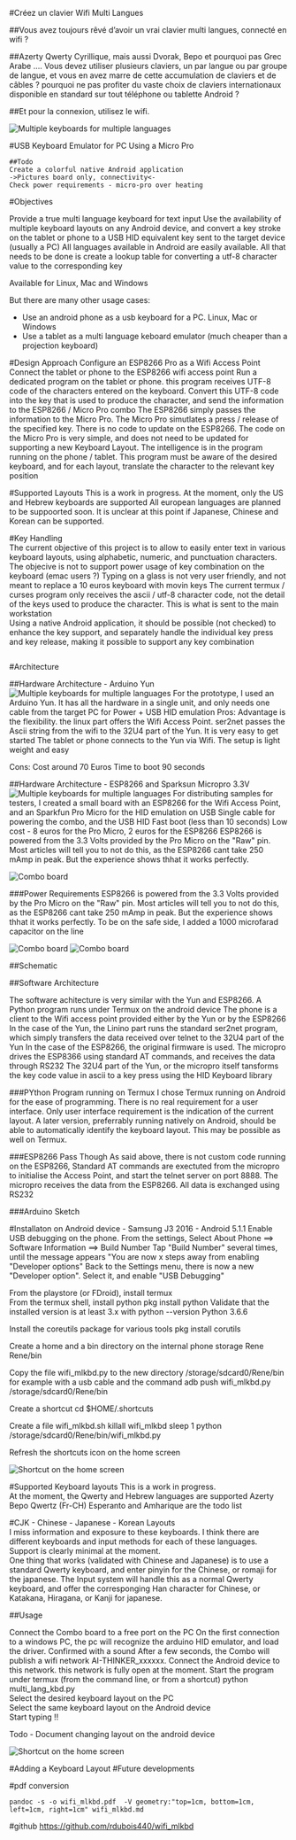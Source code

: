 
#Créez un clavier Wifi Multi Langues 


##Vous avez toujours rêvé d’avoir un vrai clavier multi langues, connecté en wifi ?

##Azerty Qwerty Cyrillique, mais aussi Dvorak, Bepo et pourquoi pas  Grec Arabe  ….  Vous devez utiliser plusieurs claviers, un par langue ou par groupe de langue, et vous en avez marre de cette accumulation de claviers et de câbles ? pourquoi ne pas profiter du vaste choix de claviers internationaux disponible en standard sur tout téléphone ou tablette Android ?

##Et pour la connexion, utilisez le wifi.

![Multiple keyboards for multiple languages](images/keyboards_stack.jpg)




#USB Keyboard Emulator for PC Using a Micro Pro


```
##Todo
Create a colorful native Android application
->Pictures board only, connectivity<-
Check power requirements - micro-pro over heating
```

#Objectives   

Provide a true multi language keyboard for text input
Use the availability of multiple keyboard layouts on any Android device, and convert a key stroke on the tablet or phone to a USB HID equivalent key sent to the target device (usually a PC)
All languages available in Android are easily available. All that needs to be done is create a lookup table for converting a utf-8 character value to the corresponding key 

Available for Linux, Mac and Windows


But there are many other usage cases:
- Use an android phone as a usb keyboard for a PC. Linux, Mac or Windows
- Use a tablet as a multi language keboard emulator (much cheaper than a projection keyboard)

#Design Approach
Configure an ESP8266 Pro as a Wifi Access Point
Connect the tablet or phone to the ESP8266 wifi access point
Run a dedicated program on the tablet or phone. this program receives UTF-8 code of the characters entered on the keyboard.
Convert this UTF-8 code into the key that is used to produce the character, and send the information to the ESP8266 / Micro Pro combo
The ESP8266 simply passes the information to the Micro Pro.
The Micro Pro simutlates a press / release of the specified key.
There is no code to update on the ESP8266. The code on the Micro Pro is very simple, and does not need to be updated for supporting a new Keyboard Layout.
The intelligence is in the program running on the phone / tablet. This program must be aware of the desired keyboard, and for each layout, translate the character to the relevant key position


#Supported Layouts 
This is a work in progress. At the moment, only the US and Hebrew keyboards are supported
All european languages are planned to be suppoorted soon.
It is unclear at this point if Japanese, Chinese and Korean can be supported.

#Key Handling  
The current objective of this project is to allow to easily enter text in various keyboard layouts, using alphabetic, numeric, and punctuation characters. 
The objecive is not to support power usage of key combination on the keyboard (emac users ?) Typing on a glass is not very user friendly, 
and not meant to replace a 10 euros keyboard with movin keys
The current termux / curses program only receives the ascii / utf-8 character code, not the detail of the keys used to produce the character. 
This is what is sent to the main workstation     
Using a native Android application, it should be possible (not checked) to enhance the key support, and separately handle the individual key press and key release,
making it possible to support any key combination



```

```

#Architecture




##Hardware Architecture - Arduino Yun
![Multiple keyboards for multiple languages](images/wifi_mlkbd_sw_yun.jpg)
For the prototype, I used an Arduino Yun. It has all the hardware in a single unit, and only needs one cable from the target PC for Power + USB HID emulation
Pros: 
Advantage is the flexibility. the linux part offers the Wifi Access Point.
ser2net passes the Ascii string from the wifi to the 32U4 part of the Yun. It is very easy to get started
The tablet or phone connects to the Yun via Wifi. The setup is light weight and easy

Cons:
Cost around 70 Euros
Time to boot 90 seconds

##Hardware Architecture - ESP8266 and Sparksun Micropro 3.3V
![Multiple keyboards for multiple languages](images/wifi_mlkbd_sw_esp8266.jpg)
For distributing samples for testers, I created a small board with an ESP8266 for the Wifi Access Point, and an Sparkfun Pro Micro for the HID emulation on USB
Single cable for powering the combo, and the USB HID
Fast boot (less than 10 seconds)
Low cost - 8 euros for the Pro Micro, 2 euros for the ESP8266
ESP8266 is powered from the 3.3 Volts provided by the Pro Micro on the "Raw" pin. Most articles will tell you to not do this, 
as the ESP8266 cant take 250 mAmp in peak. But the experience shows thhat it works perfectly.

![Combo board](images/wifi_mlkbd_bb.jpg)

###Power Requirements
ESP8266 is powered from the 3.3 Volts provided by the Pro Micro on the "Raw" pin. Most articles will tell you to not do this, 
as the ESP8266 cant take 250 mAmp in peak. But the experience shows thhat it works perfectly. To be on the safe side, I added a 1000 microfarad capacitor on the line

![Combo board](images/wifi_mlkbd_combo_02.jpg)
![Combo board](images/wifi_mlkbd_combo_04.jpg)


##Schematic

##Software Architecture 

The software achitecture is very similar with the Yun and ESP8266. 
A Python program runs under Termux on the android device
The phone is a client to the Wifi access point provided either by the Yun or by the ESP8266
In the case of the Yun, the Linino part runs the standard ser2net program, which simply transfers the data received over telnet to the 32U4 part of the Yun
In the case of the ESP8266, the original firmware is used. The micropro drives the ESP8366 using standard AT commands, and receives the data through RS232 
The 32U4 part of the Yun, or the micropro itself tansforms the key code value in ascii to a key press using the HID Keyboard library



###PYthon Program running on Termux
I chose Termux running on Android for the ease of programming. There is no real requirement for a user interface.
Only user interface requirement is the indication of the current layout.
A later version, preferrably running natively on Android, should be able to automatically identify the keyboard layout. This may be possible as well on Termux.

###ESP8266 Pass Though
As said above, there is not custom code running on the ESP8266, Standard AT commands are exectuted from the micropro to initialise the Access Point, and start the telnet server on port 8888.
The micropro receives the data from the ESP8266. All data is exchanged using RS232

###Arduino Sketch 

#Installaton on Android device - Samsung J3 2016 - Android 5.1.1
Enable USB debugging on the phone. 
From the settings, Select About Phone ==> Software Information ==> Build Number
Tap "Build Number" several times, until the message appears "You are now x steps away from enabling "Developer options"
Back to the Settings menu, there is now a new "Developer option". Select it, and enable "USB Debugging"

From the playstore (or FDroid), install termux    
From the termux shell, install python
pkg install python
Validate that the installed version is at least 3.x with 
python --version
Python 3.6.6 

Install the coreutils package for various tools
pkg install corutils

Create a home and a bin directory on the internal phone storage
Rene
Rene/bin


Copy the file wifi_mlkbd.py to the new directory /storage/sdcard0/Rene/bin
for example with a usb cable and the command
adb push wifi_mlkbd.py /storage/sdcard0/Rene/bin

Create a shortcut
cd $HOME/.shortcuts

Create a file wifi_mlkbd.sh
killall wifi_mlkbd
sleep 1
python /storage/sdcard0/Rene/bin/wifi_mlkbd.py

Refresh the shortcuts icon on the home screen



![Shortcut on the home screen](images/wifi_mlkbd_shortcut.jpg)

#Supported Keyboard layouts 
This is a work in progress.   
At the moment, the Qwerty and Hebrew languages are supported
Azerty Bepo Qwertz (Fr-CH) Esperanto and Amharique are the todo list

#CJK - Chinese - Japanese - Korean Layouts   
I miss information and exposure to these keyboards. I think there are different keyboards and input methods for each of these languages. Support is clearly minimal at the moment.    
One thing that works (validated with Chinese and Japanese) is to use a standard Qwerty keyboard, and enter pinyin for the Chinese, or romaji for the japanese. 
The Input system will handle this as a normal Qwerty keyboard, and offer the corresponging Han character for Chinese, or Katakana, Hiragana, or Kanji for japanese.






##Usage

Connect the Combo board to a free port on the PC
On the first connection to a windows PC, the pc will recognize the arduino HID emulator, and load the driver. Confirmed with a sound
After a few seconds, the Combo will publish a wifi network AI-THINKER_xxxxxx. Connect the Android device to this network. this network is fully open at the moment.
Start the program under termux (from the command line, or from a shortcut)
python multi_lang_kbd.py    
Select the desired keyboard layout on the PC    
Select the same keyboard layout on the Android device    
Start typing !!    

Todo - Document changing layout on the android device

![Shortcut on the home screen](images/wifi_mlkbd_curses.jpg)

#Adding a Keyboard Layout
#Future developments

#pdf conversion   
```
pandoc -s -o wifi_mlkbd.pdf  -V geometry:"top=1cm, bottom=1cm, left=1cm, right=1cm" wifi_mlkbd.md
```
#github
https://github.com/rdubois440/wifi_mlkbd
